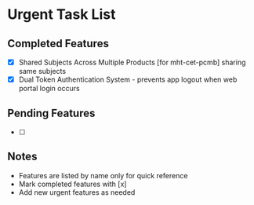 # Urgent Task List

## Completed Features
- [x] Shared Subjects Across Multiple Products [for mht-cet-pcmb] sharing same subjects
- [x] Dual Token Authentication System - prevents app logout when web portal login occurs

## Pending Features
- [ ] 

## Notes
- Features are listed by name only for quick reference
- Mark completed features with [x]
- Add new urgent features as needed